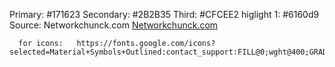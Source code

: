 Primary: #171623
Secondary: #2B2B35
Third: #CFCEE2
higlight 1: #6160d9
Source: Networkchunck.com
        [Networkchunck.com](https://networkchuck.com/)

      for icons:   https://fonts.google.com/icons?selected=Material+Symbols+Outlined:contact_support:FILL@0;wght@400;GRAD@0;opsz@24&icon.query=support&icon.size=24&icon.color=%23CFCEE2